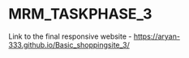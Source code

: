 # MRM_TASKPHASE_3

Link to the final responsive website - https://aryan-333.github.io/Basic_shoppingsite_3/
